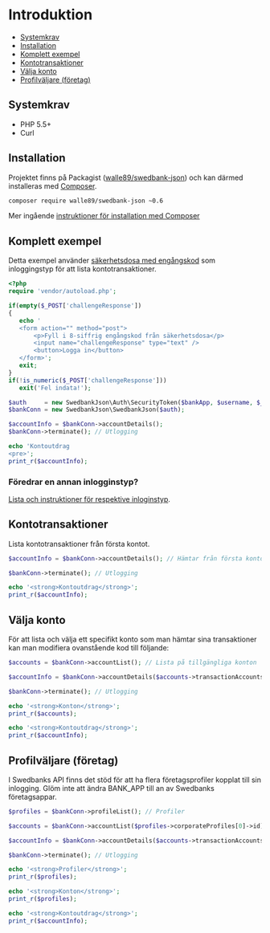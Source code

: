 # Introduktion

* [Systemkrav](#systemkrav)
* [Installation](#installation)
* [Komplett exempel](#komplett-exempel)
* [Kontotransaktioner](#kontotransaktioner)
* [Välja konto](#välja-konto)
* [Profilväljare (företag)](#profilväljare-företag)

## Systemkrav

* PHP 5.5+
* Curl

## Installation
Projektet finns på Packagist ([walle89/swedbank-json](https://packagist.org/packages/walle89/swedbank-json)) och kan därmed installeras med [Composer](http://getcomposer.org).

```bash
composer require walle89/swedbank-json ~0.6
```

Mer ingående [instruktioner för installation med Composer](composer.md)

## Komplett exempel
Detta exempel använder [säkerhetsdosa med engångskod](docs/inloggingstyper.md#säkerhetsdosa-med-engångskod) som inloggingstyp för att lista kontotransaktioner. 

```php
<?php 
require 'vendor/autoload.php';

if(empty($_POST['challengeResponse'])
{
   echo '
   <form action="" method="post">
       <p>Fyll i 8-siffrig engångskod från säkerhetsdosa</p>
       <input name="challengeResponse" type="text" />
       <button>Logga in</button>
   </form>';
   exit;
}
if(!is_numeric($_POST['challengeResponse']))
   exit('Fel indata!');

$auth     = new SwedbankJson\Auth\SecurityToken($bankApp, $username, $_POST['challengeResponse']);
$bankConn = new SwedbankJson\SwedbankJson($auth);

$accountInfo = $bankConn->accountDetails();
$bankConn->terminate(); // Utlogging

echo 'Kontoutdrag
<pre>';
print_r($accountInfo);
```

### Föredrar en annan inlogginstyp?
[Lista och instruktioner för respektive inloginstyp](inloggingstyper.md).

## Kontotransaktioner
Lista kontotransaktioner från första kontot.

```php
$accountInfo = $bankConn->accountDetails(); // Hämtar från första kontot, sannolikt lönekontot

$bankConn->terminate(); // Utlogging

echo '<strong>Kontoutdrag</strong>';
print_r($accountInfo);
```

## Välja konto
För att lista och välja ett specifikt konto som man hämtar sina transaktioner kan man modifiera ovanstående kod till följande:

```php
$accounts = $bankConn->accountList(); // Lista på tillgängliga konton

$accountInfo = $bankConn->accountDetails($accounts->transactionAccounts[1]->id); // För konto #2 (gissningsvis något sparkonto)

$bankConn->terminate(); // Utlogging

echo '<strong>Konton</strong>';
print_r($accounts);

echo '<strong>Kontoutdrag</strong>';
print_r($accountInfo);
```

## Profilväljare (företag)
I Swedbanks API finns det stöd för att ha flera företagsprofiler kopplat till sin inlogging. Glöm inte att ändra BANK_APP till an av Swedbanks företagsappar.

```PHP
$profiles = $bankConn->profileList(); // Profiler

$accounts = $bankConn->accountList($profiles->corporateProfiles[0]->id); // Tillgängliga konton utifrån vald profil

$accountInfo = $bankConn->accountDetails($accounts->transactionAccounts[0]->id);

$bankConn->terminate(); // Utlogging

echo '<strong>Profiler</strong>';
print_r($profiles);

echo '<strong>Konton</strong>';
print_r($profiles);

echo '<strong>Kontoutdrag</strong>';
print_r($accountInfo);
```